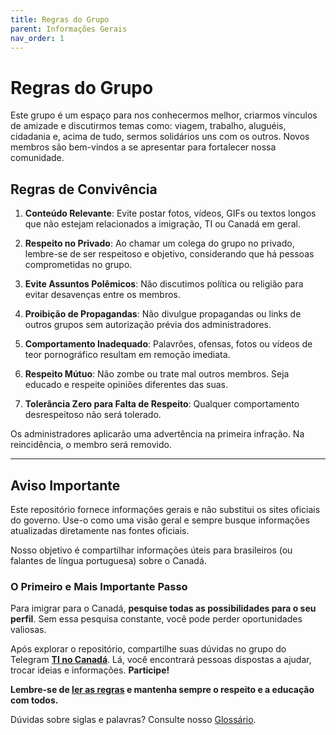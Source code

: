 ```yaml
---
title: Regras do Grupo
parent: Informações Gerais
nav_order: 1
---
```

# Regras do Grupo

Este grupo é um espaço para nos conhecermos melhor, criarmos vínculos de amizade e discutirmos temas como: viagem, trabalho, aluguéis, cidadania e, acima de tudo, sermos solidários uns com os outros. Novos membros são bem-vindos a se apresentar para fortalecer nossa comunidade.

## Regras de Convivência

1. **Conteúdo Relevante**: Evite postar fotos, vídeos, GIFs ou textos longos que não estejam relacionados a imigração, TI ou Canadá em geral.

2. **Respeito no Privado**: Ao chamar um colega do grupo no privado, lembre-se de ser respeitoso e objetivo, considerando que há pessoas comprometidas no grupo.

3. **Evite Assuntos Polêmicos**: Não discutimos política ou religião para evitar desavenças entre os membros.

4. **Proibição de Propagandas**: Não divulgue propagandas ou links de outros grupos sem autorização prévia dos administradores.

5. **Comportamento Inadequado**: Palavrões, ofensas, fotos ou vídeos de teor pornográfico resultam em remoção imediata.

6. **Respeito Mútuo**: Não zombe ou trate mal outros membros. Seja educado e respeite opiniões diferentes das suas.

7. **Tolerância Zero para Falta de Respeito**: Qualquer comportamento desrespeitoso não será tolerado.

Os administradores aplicarão uma advertência na primeira infração. Na reincidência, o membro será removido.

---

## Aviso Importante

Este repositório fornece informações gerais e não substitui os sites oficiais do governo. Use-o como uma visão geral e sempre busque informações atualizadas diretamente nas fontes oficiais.

Nosso objetivo é compartilhar informações úteis para brasileiros (ou falantes de língua portuguesa) sobre o Canadá.

### O Primeiro e Mais Importante Passo

Para imigrar para o Canadá, **pesquise todas as possibilidades para o seu perfil**. Sem essa pesquisa constante, você pode perder oportunidades valiosas.

Após explorar o repositório, compartilhe suas dúvidas no grupo do Telegram **[TI no Canadá](https://t.me/tinocanada)**. Lá, você encontrará pessoas dispostas a ajudar, trocar ideias e informações. **Participe!**

**Lembre-se de [ler as regras](https://github.com/ti-no-canada/imigracao-para-o-canada/blob/master/regras-do-grupo.md) e mantenha sempre o respeito e a educação com todos.**

Dúvidas sobre siglas e palavras? Consulte nosso [Glossário](https://github.com/ti-no-canada/imigracao-para-o-canada/blob/master/glossario.md).
